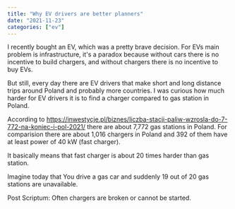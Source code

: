 ```yaml
---
title: "Why EV drivers are better planners"
date: "2021-11-23"
categories: ["ev"]
---
```


I recently bought an EV, which was a pretty brave decision. For EVs main problem is infrastructure, it's a paradox because without cars there is no incentive to build chargers, and without chargers there is no incentive to buy EVs.

But still, every day there are EV drivers that make short and long distance trips around Poland and probably more countries. I was curious how much harder for EV drivers it is to find a charger compared to gas station in Poland.

According to <https://inwestycje.pl/biznes/liczba-stacji-paliw-wzrosla-do-7-772-na-koniec-i-pol-2021/> there are about 7,772 gas stations in Poland. For comparision there are about 1,016 chargers in Poland and 392 of them have at least power of 40 kW (fast charger). 

It basically means that fast charger is about 20 times harder than gas station. 

Imagine today that You drive a gas car and suddenly 19 out of 20 gas stations are unavailable.

Post Scriptum: Often chargers are broken or cannot be started.